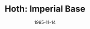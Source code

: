 ---
mission_id: imphoth
editorsChoice:
title: "Hoth: Imperial Base"
authors: 
    - "Benjamin J Hike"
date: 1995-11-14
filename: "imphoth.zip"
description: "For some time now, we have been tracking Smuggler AND Imperial craft going in and out of the recently abandoned planet Hoth. These are mostly freighters and stock-light cruisers. We suspect a weapons trade between these two. We've supplied you with a older Imperial clearence code, and a cargo of energy packs, to pass yourself off as a smuggler. They won't be fooled for long, so MOVE it once you land."
cover: 
levelReplaced:	SECBASE
difficulty: no
bm:	no
fme: no
wax: no
three_do: no
voc: no
gmd: no
vue: no
lfd: no
base: "New level from scratch" 
editors: "Unknown"

---